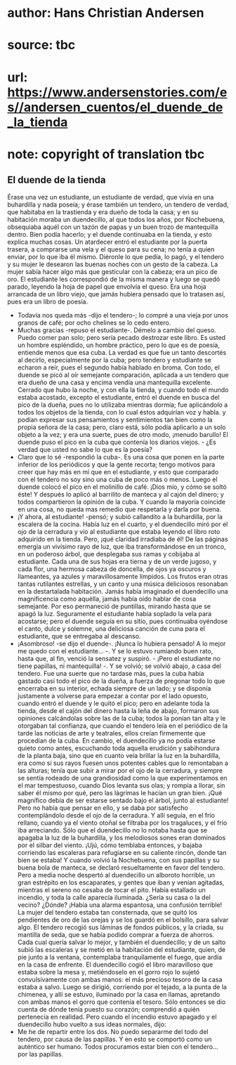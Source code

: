 # author: Hans Christian Andersen
# source: tbc
# url: https://www.andersenstories.com/es//andersen_cuentos/el_duende_de_la_tienda
# note: copyright of translation tbc

## El duende de la tienda 

Érase una vez un estudiante, un estudiante de verdad, que vivía en una
buhardilla y nada poseía; y érase también un tendero, un tendero de
verdad, que habitaba en la trastienda y era dueño de toda la casa; y en
su habitación moraba un duendecillo, al que todos los años, por
Nochebuena, obsequiaba aquél con un tazón de papas y un buen trozo de
mantequilla dentro. Bien podía hacerlo; y el duende continuaba en la
tienda, y esto explica muchas cosas.
Un atardecer entró el estudiante por la puerta trasera, a comprarse una
vela y el queso para su cena; no tenía a quien enviar, por lo que iba él
mismo. Diéronle lo que pedía, lo pagó, y el tendero y su mujer le
desearon las buenas noches con un gesto de la cabeza. La mujer sabía
hacer algo más que gesticular con la cabeza; era un pico de oro.
El estudiante les correspondió de la misma manera y luego se quedó
parado, leyendo la hoja de papel que envolvía el queso. Era una hoja
arrancada de un libro viejo, que jamás hubiera pensado que lo tratasen
así, pues era un libro de poesía.
- Todavía nos queda más -dijo el tendero-; lo compré a una vieja por
unos granos de café; por ocho chelines se lo cedo entero.
- Muchas gracias -repuso el estudiante-. Démelo a cambio del queso.
Puedo comer pan solo; pero sería pecado destrozar este libro. Es usted
un hombre espléndido, un hombre práctico, pero lo que es de poesía,
entiende menos que esa cuba.
La verdad es que fue un tanto descortés al decirlo, especialmente por la
cuba; pero tendero y estudiante se echaron a reír, pues el segundo había
hablado en broma. Con todo, el duende se picó al oír semejante
comparación, aplicada a un tendero que era dueño de una casa y encima
vendía una mantequilla excelente.
Cerrado que hubo la noche, y con ella la tienda, y cuando todo el mundo
estaba acostado, excepto el estudiante, entró el duende en busca del
pico de la dueña, pues no lo utilizaba mientras dormía; fue aplicándolo
a todos los objetos de la tienda, con lo cual éstos adquirían voz y
habla. y podían expresar sus pensamientos y sentimientos tan bien como
la propia señora de la casa; pero, claro está, sólo podía aplicarlo a un
solo objeto a la vez; y era una suerte, pues de otro modo, ¡menudo
barullo!
El duende puso el pico en la cuba que contenía los diarios viejos. - ¿Es
verdad que usted no sabe lo que es la poesía?
- Claro que lo sé -respondió la cuba-. Es una cosa que ponen en la parte
inferior de los periódicos y que la gente recorta; tengo motivos para
creer que hay más en mí que en el estudiante, y esto que comparado con
el tendero no soy sino una cuba de poco más o menos.
Luego el duende colocó el pico en el molinillo de café. ¡Dios mío, y
cómo se soltó éste! Y después lo aplicó al barrilito de manteca y al
cajón del dinero; y todos compartieron la opinión de la cuba. Y cuando
la mayoría coincide en una cosa, no queda mas remedio que respetarla y
darla por buena.
- ¡Y ahora, al estudiante! -pensó; y subió callandito a la buhardilla,
por la escalera de la cocina. Había luz en el cuarto, y el duendecillo
miró por el ojo de la cerradura y vio al estudiante que estaba leyendo
el libro roto adquirido en la tienda. Pero, ¡qué claridad irradiaba de
él!
De las páginas emergía un vivísimo rayo de luz, que iba transformándose
en un tronco, en un poderoso árbol, que desplegaba sus ramas y cobijaba
al estudiante. Cada una de sus hojas era tierna y de un verde jugoso, y
cada flor, una hermosa cabeza de doncella, de ojos ya oscuros y
llameantes, ya azules y maravillosamente límpidos. Los frutos eran otras
tantas rutilantes estrellas, y un canto y una música deliciosos
resonaban en la destartalada habitación.
Jamás había imaginado el duendecillo una magnificencia como aquélla,
jamás había oído hablar de cosa semejante. Por eso permaneció de
puntillas, mirando hasta que se apagó la luz. Seguramente el estudiante
había soplado la vela para acostarse; pero el duende seguía en su sitio,
pues continuaba oyéndose el canto, dulce y solemne, una deliciosa
canción de cuna para el estudiante, que se entregaba al descanso.
- ¡Asombroso! -se dijo el duende-. ¡Nunca lo hubiera pensado! A lo mejor
me quedo con el estudiante... -. Y se lo estuvo rumiando buen rato,
hasta que, al fin, venció la sensatez y suspiró. - ¡Pero el estudiante
no tiene papillas, ni mantequilla! -. Y se volvió; se volvió abajo, a
casa del tendero. Fue una suerte que no tardase más, pues la cuba había
gastado casi todo el pico de la dueña, a fuerza de pregonar todo lo que
encerraba en su interior, echada siempre de un lado; y se disponía
justamente a volverse para empezar a contar por el lado opuesto, cuando
entró el duende y le quitó el pico; pero en adelante toda la tienda,
desde el cajón del dinero hasta la leña de abajo, formaron sus opiniones
calcándolas sobre las de la cuba; todos la ponían tan alta y le
otorgaban tal confianza, que cuando el tendero leía en el periódico de
la tarde las noticias de arte y teatrales, ellos creían firmemente que
procedían de la cuba.
En cambio, el duendecillo ya no podía estarse quieto como antes,
escuchando toda aquella erudición y sabihondura de la planta baja, sino
que en cuanto veía brillar la luz en la buhardilla, era como si sus
rayos fuesen unos potentes cables que lo remontaban a las alturas; tenía
que subir a mirar por el ojo de la cerradura, y siempre se sentía
rodeado de una grandiosidad como la que experimentamos en el mar
tempestuoso, cuando Dios levanta sus olas; y rompía a llorar, sin saber
él mismo por qué, pero las lágrimas le hacían un gran bien. ¡Qué
magnífico debía de ser estarse sentado bajo el árbol, junto al
estudiante! Pero no había que pensar en ello, y se daba por satisfecho
contemplándolo desde el ojo de la cerradura. Y allí seguía, en el frío
rellano, cuando ya el viento otoñal se filtraba por los tragaluces, y el
frío iba arreciando. Sólo que el duendecillo no lo notaba hasta que se
apagaba la luz de la buhardilla, y los melodiosos sones eran dominados
por el silbar del viento. ¡Ujú, cómo temblaba entonces, y bajaba
corriendo las escaleras para refugiarse en su caliente rincón, donde tan
bien se estaba! Y cuando volvió la Nochebuena, con sus papillas y su
buena bola de manteca, se declaró resueltamente en favor del tendero.
Pero a media noche despertó al duendecillo un alboroto horrible, un gran
estrépito en los escaparates, y gentes que iban y venían agitadas,
mientras el sereno no cesaba de tocar el pito. Había estallado un
incendio, y toda la calle aparecía iluminada. ¿Sería su casa o la del
vecino? ¿Dónde? ¡Había una alarma espantosa, una confusión terrible! La
mujer del tendero estaba tan consternada, que se quitó los pendientes de
oro de las orejas y se los guardó en el bolsillo, para salvar algo. El
tendero recogió sus láminas de fondos públicos, y la criada, su mantilla
de seda, que se había podido comprar a fuerza de ahorros. Cada cual
quería salvar lo mejor, y también el duendecillo; y de un salto subió
las escaleras y se metió en la habitación del estudiante, quien, de pie
junto a la ventana, contemplaba tranquilamente el fuego, que ardía en la
casa de enfrente. El duendecillo cogió el libro maravilloso que estaba
sobre la mesa y, metiéndoselo en el gorro rojo lo sujetó convulsivamente
con ambas manos: el más precioso tesoro de la casa estaba a salvo. Luego
se dirigió, corriendo por el tejado, a la punta de la chimenea, y allí
se estuvo, iluminado por la casa en llamas, apretando con ambas manos el
gorro que contenía el tesoro. Sólo entonces se dio cuenta de dónde tenía
puesto su corazón; comprendió a quién pertenecía en realidad. Pero
cuando el incendio estuvo apagado y el duendecillo hubo vuelto a sus
ideas normales, dijo:
- Me he de repartir entre los dos. No puedo separarme del todo del
tendero, por causa de las papillas.
Y en esto se comportó como un auténtico ser humano. Todos procuramos
estar bien con el tendero... por las papillas.

